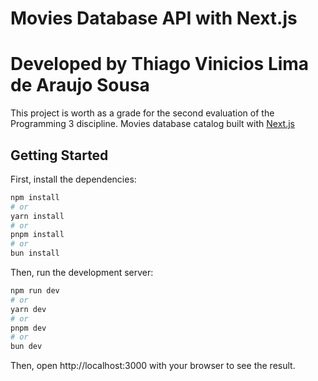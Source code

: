 # Movies Database API with Next.js

# Developed by Thiago Vinicios Lima de Araujo Sousa

This project is worth as a grade for the second evaluation of the Programming 3 discipline.
Movies database catalog built with [Next.js](https://nextjs.org/)

## Getting Started

First, install the dependencies:

```bash
npm install
# or
yarn install
# or
pnpm install
# or
bun install
```

Then, run the development server:

```bash
npm run dev
# or
yarn dev
# or
pnpm dev
# or
bun dev
```

Then, open http://localhost:3000 with your browser to see the result.

